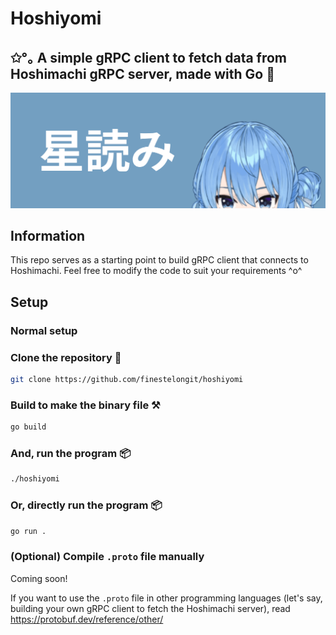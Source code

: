 # Hoshiyomi

## ✩°｡ A simple gRPC client to fetch data from Hoshimachi gRPC server, made with Go 💙

![Hoshimachi Suisei](/docs/hoshiyomi-cover.png)

## Information
This repo serves as a starting point to build gRPC client that connects to Hoshimachi. Feel free to modify the code to suit your requirements ^o^

## Setup 

### Normal setup

### Clone the repository 📃
```bash
git clone https://github.com/finestelongit/hoshiyomi
```

### Build to make the binary file ⚒️
```bash
go build
```

### And, run the program 📦
```bash
./hoshiyomi
```

### Or, directly run the program 📦
```bash
go run .
```

### (Optional) Compile `.proto` file manually

Coming soon!

If you want to use the `.proto` file in other programming languages (let's say, building your own gRPC client to fetch the Hoshimachi server), read https://protobuf.dev/reference/other/




